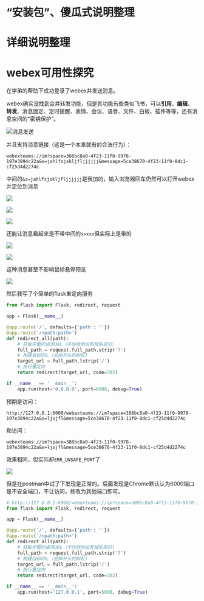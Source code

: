 <!--
 * @Author: LetMeFly
 * @Date: 2025-06-16 12:45:30
 * @LastEditors: LetMeFly.xyz
 * @LastEditTime: 2025-06-22 14:06:06
-->
# “安装包”、傻瓜式说明整理

# 详细说明整理



# webex可用性探究

在学弟的帮助下成功登录了webex并发送消息。

webex确实没找到合并转发功能，但是其功能有些类似飞书，可以**引用**、**编辑**、**转发**、消息固定、定时提醒、表情、会议、语音、文件、白板、插件等等，还有消息空间的“密钥保护”。

![消息发送](pics/01-webex-message-forward.png)

并且支持消息链接（这是一个本来就有的合法行为）：

```
webexteams://im?space=388bc8a0-4f23-11f0-9978-197e3894c22a&s=jahlfsjskljfljjjjjj&message=5ce38670-4f23-11f0-8dc1-cf25d4d2274c
```

中间的`&s=jahlfsjskljfljjjjjj`是我加的，输入浏览器回车仍然可以打开webex并定位到消息

![](pics/02-message-link.png)

![](pics/03-message-link.png)

![](pics/04-message-link.png)

还能让消息看起来是不带中间的`s=xxx`但实际上是带的

![](pics/05-link.png)

![](pics/06-link.png)

这种消息甚至不影响鼠标悬停预览

![](pics/07-link.png)

然后我写了个简单的flask重定向服务

```python
from flask import Flask, redirect, request

app = Flask(__name__)

@app.route('/', defaults={'path': ''})
@app.route('/<path:path>')
def redirect_all(path):
    # 获取完整的请求URL（不包括协议和域名部分）
    full_path = request.full_path.strip('?')
    # 构建目标URL（去掉开头的斜杠）
    target_url = full_path.lstrip('/')
    # 执行重定向
    return redirect(target_url, code=302)

if __name__ == '__main__':
    app.run(host='0.0.0.0', port=6000, debug=True)
```

预期是访问：

```
http://127.0.0.1:6000/webexteams://im?space=388bc8a0-4f23-11f0-9978-197e3894c22a&s=ljsjfl&message=5ce38670-4f23-11f0-8dc1-cf25d4d2274c
```

和访问：

```
webexteams://im?space=388bc8a0-4f23-11f0-9978-197e3894c22a&s=ljsjfl&message=5ce38670-4f23-11f0-8dc1-cf25d4d2274c
```

效果相同，但实际却`ERR_UNSAFE_PORT`了

![](pics/08-unsafe-port.png)

但是在postman中试了下发现是正常的。后面发现是Chrome默认认为6000端口是不安全端口，不让访问，修改为其他端口即可。

```python
# http://127.0.0.1:6000/webexteams://im?space=388bc8a0-4f23-11f0-9978-197e3894c22a&s=ljsjfl&message=5ce38670-4f23-11f0-8dc1-cf25d4d2274c
from flask import Flask, redirect, request

app = Flask(__name__)

@app.route('/', defaults={'path': ''})
@app.route('/<path:path>')
def redirect_all(path):
    # 获取完整的请求URL（不包括协议和域名部分）
    full_path = request.full_path.strip('?')
    # 构建目标URL（去掉开头的斜杠）
    target_url = full_path.lstrip('/')
    # 执行重定向
    return redirect(target_url, code=302)

if __name__ == '__main__':
    app.run(host='127.0.0.1', port=5000, debug=True)
```